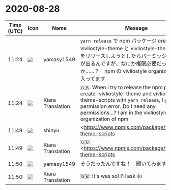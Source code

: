 # 2020-08-28

|Time (UTC)|Icon|Name|Message|
|---|---|---|---|
|11:24|![](https://secure.gravatar.com/avatar/b2dffef7ce30f6f8f399f2a172229711.jpg?s=72&d=https%3A%2F%2Fa.slack-edge.com%2Fdf10d%2Fimg%2Favatars%2Fava_0012-72.png)|yamasy1549|`yarn release` で npm パッケージ create-vivliostyle-theme と vivliostyle-theme-scripts をリリースしようとしたらパーミッションエラーが出るんですが、なにか権限必要だったりしますか……？　npm の vivliostyle organization には入ってます|
|11:24|![](https://avatars.slack-edge.com/2019-08-21/732685848020_f3f20736795184660348_72.png)|Kiara Translation|🇬🇧: When I try to release the npm packages create-vivliostyle-theme and vivliostyle-theme-scripts with `yarn release`, I get a permission error. Do I need any permissions...? I am in the vivliostyle organization of npm|
|11:49|![](https://avatars.slack-edge.com/2018-04-27/354445776386_e258f5ed5ba887b08668_72.jpg)|shinyu|<https://www.npmjs.com/package/vivliostyle-theme-scripts|https://www.npmjs.com/package/vivliostyle-theme-scripts> これは@vivliostyleに属してなくて `@uetchy`さんしかリリースできないようです。uetchyさんにお願いしてcollaboratorに加えてもらえないかな<br><blockquote>theme library and scripts</blockquote>|
|11:49|![](https://avatars.slack-edge.com/2019-08-21/732685848020_f3f20736795184660348_72.png)|Kiara Translation|🇬🇧: <https://www.npmjs.com/package/vivliostyle-theme-scripts|https://www.npmjs.com/package/vivliostyle-theme-scripts> This does not belong to @vivliostyle and can only be released It seems. Would uetchy ask you to add it to the collaborator?|
|11:50|![](https://secure.gravatar.com/avatar/b2dffef7ce30f6f8f399f2a172229711.jpg?s=72&d=https%3A%2F%2Fa.slack-edge.com%2Fdf10d%2Fimg%2Favatars%2Fava_0012-72.png)|yamasy1549|そうだったんですね！　聞いてみます :+1:|
|11:50|![](https://avatars.slack-edge.com/2019-08-21/732685848020_f3f20736795184660348_72.png)|Kiara Translation|🇬🇧: It's was so! I'll ask :+1:|
